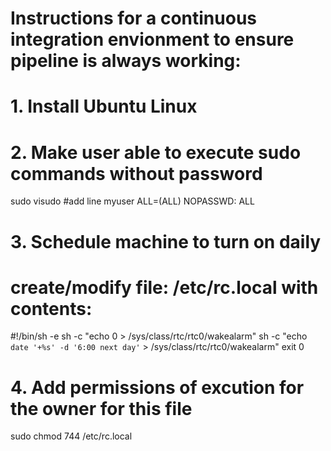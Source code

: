 # Instructions for a continuous integration envionment to ensure pipeline is always working: 

# 1. Install Ubuntu Linux

# 2. Make user able to execute sudo commands without password

sudo visudo
#add line
myuser ALL=(ALL) NOPASSWD: ALL

# 3. Schedule machine to turn on daily
# create/modify file: /etc/rc.local with contents:

#!/bin/sh -e
sh -c "echo 0 > /sys/class/rtc/rtc0/wakealarm"
sh -c "echo `date '+%s' -d '6:00 next day'` > /sys/class/rtc/rtc0/wakealarm"
exit 0

# 4. Add permissions of excution for the owner for this file
sudo chmod 744 /etc/rc.local
